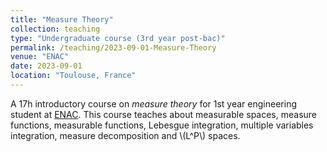 ```yaml
---
title: "Measure Theory"
collection: teaching
type: "Undergraduate course (3rd year post-bac)"
permalink: /teaching/2023-09-01-Measure-Theory
venue: "ENAC"
date: 2023-09-01
location: "Toulouse, France"
---
```


A 17h introductory course on _measure theory_ for 1st year engineering student at [ENAC](https://enac.fr/). This course teaches about measurable spaces, measure functions, measurable functions, Lebesgue integration, multiple variables integration, measure decomposition and \\(L^P\\) spaces.

